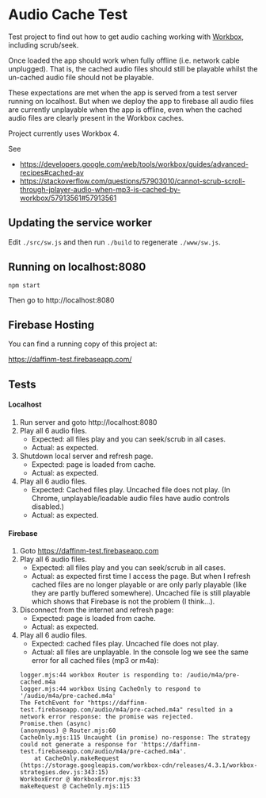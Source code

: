 # Audio Cache Test
Test project to find out how to get audio caching working with [Workbox](https://developers.google.com/web/tools/workbox), 
including scrub/seek.

Once loaded the app should work when fully offline (i.e. network cable unplugged). That is, the cached audio files should 
still be playable whilst the un-cached audio file should not be playable. 

These expectations are met when the app is served
from a test server running on localhost. But when we deploy the app to firebase all audio files are currently unplayable
when the app is offline, even when the cached audio files are clearly present in the Workbox caches.

Project currently uses Workbox 4. 

See
* https://developers.google.com/web/tools/workbox/guides/advanced-recipes#cached-av 
* https://stackoverflow.com/questions/57903010/cannot-scrub-scroll-through-jplayer-audio-when-mp3-is-cached-by-workbox/57913561#57913561

## Updating the service worker
Edit ```./src/sw.js``` and then run ```./build``` to regenerate ```./www/sw.js```.

## Running on localhost:8080
```$xslt
npm start
```
Then go to http://localhost:8080

## Firebase Hosting
You can find a running copy of this project at:

https://daffinm-test.firebaseapp.com/

## Tests
#### Localhost
1. Run server and goto http://localhost:8080
1. Play all 6 audio files.
   * Expected: all files play and you can seek/scrub in all cases.
   * Actual: as expected.
1. Shutdown local server and refresh page.
   * Expected: page is loaded from cache.
   * Actual: as expected.
1. Play all 6 audio files.
   * Expected: Cached files play. Uncached file does not play. (In Chrome, unplayable/loadable audio files have audio 
   controls disabled.)
   * Actual: as expected.
#### Firebase
1. Goto https://daffinm-test.firebaseapp.com
1. Play all 6 audio files.
   * Expected: all files play and you can seek/scrub in all cases.
   * Actual: as expected first time I access the page. But when I refresh cached files are no longer playable or are 
   only parly playable (like they are partly buffered somewhere).  Uncached file is still playable which shows that Firebase
   is not the problem (I think...).
1. Disconnect from the internet and refresh page: 
   * Expected: page is loaded from cache.
   * Actual: as expected.
1. Play all 6 audio files.
   * Expected: cached files play. Uncached file does not play.
   * Actual: all files are unplayable. In the console log we see the same error for all cached files (mp3 or m4a):
    ```$xslt
    logger.mjs:44 workbox Router is responding to: /audio/m4a/pre-cached.m4a
    logger.mjs:44 workbox Using CacheOnly to respond to '/audio/m4a/pre-cached.m4a'
    The FetchEvent for "https://daffinm-test.firebaseapp.com/audio/m4a/pre-cached.m4a" resulted in a network error response: the promise was rejected.
    Promise.then (async)
    (anonymous) @ Router.mjs:60
    CacheOnly.mjs:115 Uncaught (in promise) no-response: The strategy could not generate a response for 'https://daffinm-test.firebaseapp.com/audio/m4a/pre-cached.m4a'.
        at CacheOnly.makeRequest (https://storage.googleapis.com/workbox-cdn/releases/4.3.1/workbox-strategies.dev.js:343:15)
    WorkboxError @ WorkboxError.mjs:33
    makeRequest @ CacheOnly.mjs:115

    ```
